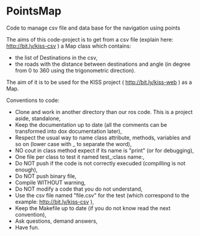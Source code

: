 PointsMap
=========

Code to manage csv file and data base for the navigation using points

The aims of this code-project is to get from a csv file (explain here: http://bit.ly/kiss-csv ) a Map class which contains:
  - the list of Destinations in the csv,
  - the roads with the distance between destinations and angle (in degree from 0 to 360 using the trigonometric direction).

The aim of it is to be used for the KISS project ( http://bit.ly/kiss-web ) as a Map.

Conventions to code:
  - Clone and work in another directory than our ros code. This is a project aside, standalone,
  - Keep the documentation up to date (all the comments can be transformed into dox documentation later),
  - Respect the usual way to name class attribute, methods, variables and so on (lower case with _ to separate the word),
  - NO cout in class method expect if its name is "print" (or for debugging),
  - One file per class to test it named test_:class name:,
  - Do NOT push if the code is not correctly execuded (compilling is not enough),
  - Do NOT push binary file,
  - Compile WITHOUT warning,
  - Do NOT modify a code that you do not understand,
  - Use the csv file named "file.csv" for the test (which correspond to the example: http://bit.ly/kiss-csv ),
  - Keep the Makefile up to date (if you do not know read the next convention),
  - Ask questions, demand answers,
  - Have fun.
